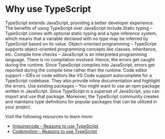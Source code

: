 # Why use TypeScript

TypeScript extends JavaScript, providing a better developer experience. The benefits of using TypeScript over JavaScript include.Static typing – TypeScript comes with optional static typing and a type inference system, which means that a variable declared with no type may be inferred by TypeScript based on its value. Object-oriented programming – TypeScript supports object-oriented programming concepts like classes, inheritance, etc. Compile time checks – JavaScript is an interpreted programming language. There is no compilation involved. Hence, the errors get caught during the runtime. Since TypeScript compiles into JavaScript, errors get reported during the compile time rather than the runtime. Code editor support – IDEs or code editors like VS Code support autocomplete for a TypeScript codebase. They also provide inline documentation and highlight the errors. Use existing packages – You might want to use an npm package written in JavaScript. Since TypeScript is a superset of JavaScript, you can import and use that package. Moreover, the TypeScript community creates and maintains type definitions for popular packages that can be utilized in your project.

Visit the following resources to learn more:

- [linguinecode - Reasons to use TypeScript](https://linguinecode.com/post/5-reasons-why-to-use-typescript)
- [Codemotion - Reasons to use TypeScript](https://www.codemotion.com/magazine/backend/why-you-should-use-typescript-for-your-next-project/)
